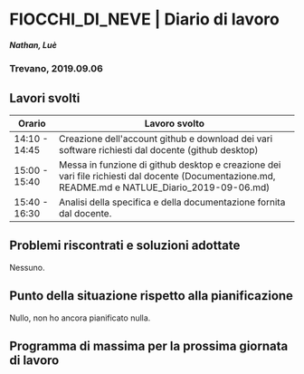 

# FIOCCHI_DI_NEVE | Diario di lavoro
##### Nathan, Luè
### Trevano, 2019.09.06

## Lavori svolti


|Orario        |Lavoro svolto                 |
|--------------|------------------------------|
|14:10 - 14:45 |Creazione dell'account github e download dei vari software richiesti dal docente (github desktop)          |
|15:00 - 15:40 |Messa in funzione di github desktop e creazione dei vari file richiesti dal docente (Documentazione.md, README.md e NATLUE_Diario_2019-09-06.md)     |
|15:40 - 16:30 |Analisi della specifica e della documentazione fornita dal docente.                           |

##  Problemi riscontrati e soluzioni adottate
Nessuno.

##  Punto della situazione rispetto alla pianificazione
Nullo, non ho ancora pianificato nulla.

## Programma di massima per la prossima giornata di lavoro
